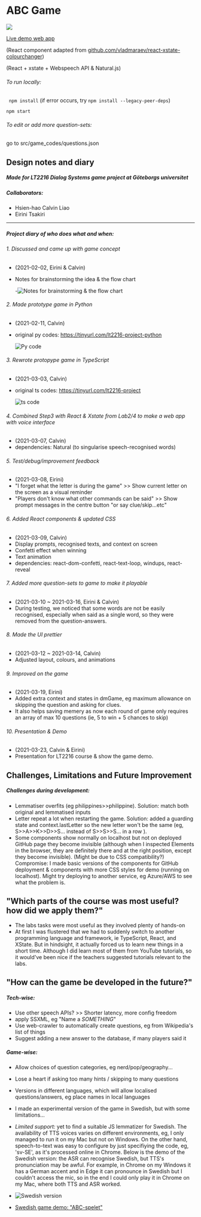 # ABC Game

![](https://media.giphy.com/media/FLj65JIF1olGbW3Meu/giphy.gif)

[Live demo web app](http://chickenbror.github.io/ABCgame "(http://chickenbror.github.io/ABCgame")

(React component adapted from [github.com/vladmaraev/react-xstate-colourchanger](http://github.com/vladmaraev/react-xstate-colourchanger "github.com/vladmaraev/react-xstate-colourchanger")) 

(React + xstate + Webspeech API & Natural.js)

###### To run locally:
` npm install` (if error occurs, try `npm install --legacy-peer-deps`)

  `npm start`

###### To edit or add more question-sets:
go to src/game_codes/questions.json

## Design notes and diary
##### Made for LT2216 Dialog Systems game project at Göteborgs universitet

##### Collaborators:
- 	Hsien-hao Calvin Liao 
- 	Eirini Tsakiri
----

##### Project diary of who does what and when:

###### 1. Discussed and came up with game concept
- (2021-02-02, Eirini & Calvin)
- Notes for brainstorming the idea & the flow chart


	
	
	
	-![Notes for brainstorming & the flow chart](https://media.giphy.com/media/GayPUtZ3UFPcsGBtxg/giphy.gif "Notes for brainstorming & the flow chart")


###### 2. Made prototype game in Python
- (2021-02-11, Calvin)
- original py codes: https://tinyurl.com/lt2216-project-python

	![Py code](https://media.giphy.com/media/BALZbz6P3BJmUui3jQ/giphy.gif "Py code")


###### 3. Rewrote protopype game in TypeScript
- (2021-03-03, Calvin)
- original ts codes: https://tinyurl.com/lt2216-project

	![ts code](https://media.giphy.com/media/g4mvkk7aZujKuGl4Af/giphy.gif "ts code")

###### 4. Combined Step3 with React & Xstate from Lab2/4 to make a web app with voice interface
- (2021-03-07, Calvin)
- dependencies: Natural (to singularise speech-recognised words)

###### 5. Test/debug/improvement feedback
- (2021-03-08, Eirini)
- "I forget what the letter is during the game" >> Show current letter on the screen as a visual reminder
- "Players don't know what other commands can be said" >> Show prompt messages in the centre button "or say clue/skip...etc"

###### 6. Added React components & updated CSS
- (2021-03-09, Calvin)
- Display prompts, recognised texts, and context on screen
- Confetti effect when winning
- Text animation
- dependencies: react-dom-confetti, react-text-loop, windups, react-reveal

###### 7. Added more question-sets to game to make it playable
- (2021-03-10 ~ 2021-03-16, Eirini & Calvin)
- During testing, we noticed that some words are not be easily recognised, especially when said as a single word, so they were removed from the question-answers.

###### 8. Made the UI prettier
- (2021-03-12 ~ 2021-03-14, Calvin)
- Adjusted layout, colours, and animations

###### 9. Improved on the game
- (2021-03-19, Eirini)
- Added extra context and states in dmGame, eg maximum allowance on skipping the question and asking for clues.
- It also helps saving memery as now each round of game only requires an array of max 10 questions (ie, 5 to win + 5 chances to skip)

###### 10. Presentation & Demo
- (2021-03-23, Calvin & Eirini)
- Presentation for LT2216 course & show the game demo.


## Challenges, Limitations and Future Improvement

##### Challenges during development: 
- Lemmatiser overfits (eg philippines>>philippine). Solution: match both original and lemmatised inputs
- Letter repeat a lot when restarting the game. Solution: added a guarding state and context.lastLetter so the new letter won't be the same (eg, S>>A>>K>>D>>S... instead of S>>S>>S... in a row ).
- Some components show normally on localhost but not on deployed GitHub page they become invisible (although when I inspected Elements in the browser, they are definitely there and at the right position, except they become invisible). (Might be due to CSS compatibility?) Compromise: I made basic versions of the components for GitHub deployment & components with more CSS styles for demo (running on localhost). Might try deploying to another service, eg Azure/AWS to see what the problem is.

## "Which parts of the course was most useful? how did we apply them?" 
- The labs tasks were most useful as they involved plenty of hands-on
- At first I was flustered that we had to suddenly switch to another programming language and framework, ie TypeScript, React, and XState. But in hindsight, it actually forced us to learn new things in a short time. Although I did learn most of them from YouTube tutorials, so it would've been nice if the teachers suggested tutorials relevant to the labs.

## "How can the game be developed in the future?" 
##### Tech-wise:
- Use other speech APIs? >> Shorter latency, more config freedom
- apply SSXML, eg "Name a <em>SOMETHING</em>"
- Use web-crawler to automatically create questions, eg from Wikipedia's list of things
- Suggest adding a new answer to the database, if many players said it
##### Game-wise:
- Allow choices of question categories, eg nerd/pop/geography...
- Lose a heart if asking too many hints / skipping to many questions
- Versions in different languages, which will allow localised questions/answers, eg place names in local languages
		
- I made an experimental version of the game in Swedish, but with some limitations...
- *Limited support:* yet to find a suitable JS lemmatizer for Swedish.   The availability of TTS voices varies on different environments,
eg, I only managed to run it on my Mac but not on Windows.   On the other hand, speech-to-text was easy to configure by just specifiying the code, eg, 'sv-SE', as it's processed online in Chrome.   Below is the demo of the Swedish version: the ASR can recognise Swedish, but TTS's pronunciation may be awful. For example, in Chrome on my Windows it has a German accent and in Edge it can pronounce in Swedish but I couldn't access the mic, so in the end I could only play it in Chrome on my Mac, where both TTS and ASR worked.
- ![Swedish version](https://media.giphy.com/media/SxBHJI0JoVd5jbmRGB/giphy.gif)
- [Swedish game demo: "ABC-spelet"](https://chickenbror.github.io/ABCspelet) 
